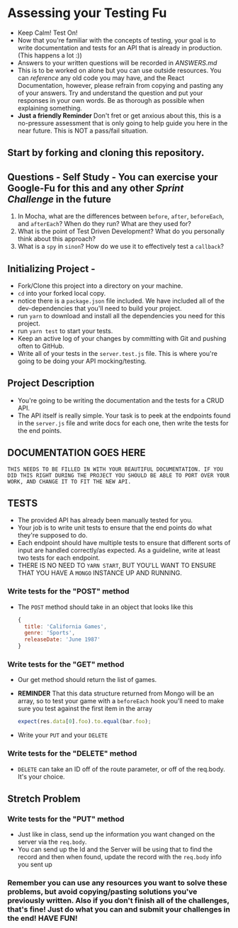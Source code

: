 # Assessing your Testing Fu

* Keep Calm! Test On!
* Now that you're familiar with the concepts of testing, your goal is to write documentation and tests for an API that is already in production. (This happens a lot :))
* Answers to your written questions will be recorded in _ANSWERS.md_
* This is to be worked on alone but you can use outside resources. You can _reference_ any old code you may have, and the React Documentation, however, please refrain from copying and pasting any of your answers. Try and understand the question and put your responses in your own words. Be as thorough as possible when explaining something.
* **Just a friendly Reminder** Don't fret or get anxious about this, this is a no-pressure assessment that is only going to help guide you here in the near future. This is NOT a pass/fail situation.

## Start by forking and cloning this repository.

## Questions - Self Study - You can exercise your Google-Fu for this and any other _Sprint Challenge_ in the future

1.  In Mocha, what are the differences between `before`, `after`, `beforeEach`, and `afterEach`? When do they run? What are they used for?
2.  What is the point of Test Driven Development? What do you personally think about this approach?
3.  What is a `spy` in `sinon`? How do we use it to effectively test a `callback`?

## Initializing Project -

* Fork/Clone this project into a directory on your machine.
* `cd` into your forked local copy.
* notice there is a `package.json` file included. We have included all of the dev-dependencies that you'll need to build your project.
* run `yarn` to download and install all the dependencies you need for this project.
* run `yarn test` to start your tests.
* Keep an active log of your changes by committing with Git and pushing often to GitHub.
* Write all of your tests in the `server.test.js` file. This is where you're going to be doing your API mocking/testing.

## Project Description

* You're going to be writing the documentation and the tests for a CRUD API.
* The API itself is really simple. Your task is to peek at the endpoints found in the `server.js` file and write docs for each one, then write the tests for the end points.

## DOCUMENTATION GOES HERE

```
THIS NEEDS TO BE FILLED IN WITH YOUR BEAUTIFUL DOCUMENTATION. IF YOU DID THIS RIGHT DURING THE PROJECT YOU SHOULD BE ABLE TO PORT OVER YOUR WORK, AND CHANGE IT TO FIT THE NEW API.
```

## TESTS

* The provided API has already been manually tested for you.
* Your job is to write unit tests to ensure that the end points do what they're supposed to do.
* Each endpoint should have multiple tests to ensure that different sorts of input are handled correctly/as expected. As a guideline, write at least two tests for each endpoint.
* THERE IS NO NEED TO `YARN START`, BUT YOU'LL WANT TO ENSURE THAT YOU HAVE A `MONGO` INSTANCE UP AND RUNNING.

### Write tests for the "POST" method

* The `POST` method should take in an object that looks like this

  ```js
  {
    title: 'California Games',
    genre: 'Sports',
    releaseDate: 'June 1987'
  }
  ```

### Write tests for the "GET" method

* Our get method should return the list of games.
* **REMINDER** That this data structure returned from Mongo will be an array, so to test your game with a `beforeEach` hook you'll need to make sure you test against the first item in the array

  ```js
  expect(res.data[0].foo).to.equal(bar.foo);
  ```

* Write your `PUT` and your `DELETE`

### Write tests for the "DELETE" method

* `DELETE` can take an ID off of the route parameter, or off of the req.body. It's your choice.

## Stretch Problem

### Write tests for the "PUT" method

* Just like in class, send up the information you want changed on the server via the `req.body`.
* You can send up the Id and the Server will be using that to find the record and then when found, update the record with the `req.body` info you sent up

### Remember you can use any resources you want to solve these problems, but avoid copying/pasting solutions you've previously written. Also if you don't finish all of the challenges, that's fine! Just do what you can and submit your challenges in the end! HAVE FUN!
